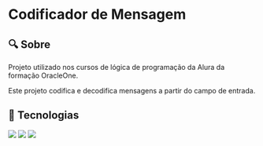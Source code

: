 <h1>Codificador de Mensagem</h1>

<h2>🔍 Sobre</h2>
<p>Projeto utilizado nos cursos de lógica de programação da Alura da formação OracleOne.</p>
<p>Este projeto codifica e decodifica mensagens a partir do campo de entrada.</p>

## 🔧 Tecnologias
<div>
  <img src="https://img.shields.io/badge/HTML-239120?style=for-the-badge&logo=html5&logoColor=white">
  <img src="https://img.shields.io/badge/CSS-239120?&style=for-the-badge&logo=css3&logoColor=white">
  <img src="https://img.shields.io/badge/JavaScript-F7DF1E?style=for-the-badge&logo=javascript&logoColor=black">
</div>

